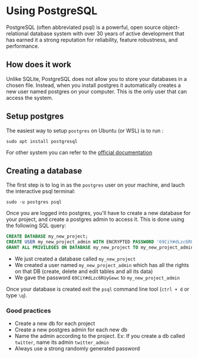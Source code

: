 # Using PostgreSQL

PostgreSQL (often abbreviated psql) is a powerful, open source object-relational database system with over 30 years of active development that has earned it a strong reputation for reliability, feature robustness, and performance.

## How does it work

Unlike SQLite, PostgreSQL does not allow you to store your databases in a chosen file. Instead, when you install postgres it automatically creates a new user named postgres on your computer. This is the only user that can access the system.

## Setup postgres

The easiest way to setup `postgres` on Ubuntu (or WSL) is to run :

```
sudo apt install postgresql
```

For other system you can refer to the [official documentation](https://www.postgresql.org/download/)

## Creating a database

The first step is to log in as the `postgres` user on your machine, and lauch the interactive psql terminal:

```
sudo -u postgres psql
```

Once you are logged into postgres, you'll have to create a new database for your project, and create a postgres admin to access it. This is done using the following SQL query:

```sql
CREATE DATABASE my_new_project;
CREATE USER my_new_project_admin WITH ENCRYPTED PASSWORD '69CiY#dLzc6RUyGewc';
GRANT ALL PRIVILEGES ON DATABASE my_new_project TO my_new_project_admin;
```

- We just created a database called `my_new_project`
- We created a user named `my_new_project_admin` which has all the rights on that DB (create, delete and edit tables and all its data)
- We gave the password `69CiY#dLzc6RUyGewc` to `my_new_project_admin`

Once your database is created exit the `psql` command line tool (`ctrl + d` or type `\q`).

### Good practices

- Create a new db for each project
- Create a new postgres admin for each new db
- Name the admin according to the project. Ex: If you create a db called `twitter`, name its admin `twitter_admin`
- Always use a strong randomly generated password
